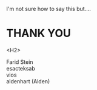 I'm not sure how to say this but....

<h1>THANK YOU</h1>


&lt;H2&gt;


Farid Stein <br>
esacteksab <br>
vios<br>
aldenhart (Alden) <br>